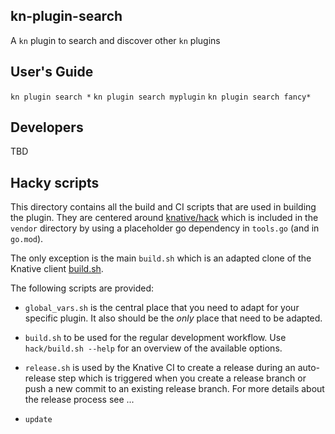 ## kn-plugin-search

A `kn` plugin to search and discover other `kn` plugins

## User's Guide

`kn plugin search *`
`kn plugin search myplugin`
`kn plugin search fancy*`

## Developers

TBD

## Hacky scripts

This directory contains all the build and CI scripts that are used in building
the plugin. They are centered around
[knative/hack](https://github.com/knative/hack) which is included in the
`vendor` directory by using a placeholder go dependency in `tools.go` (and in
`go.mod`).

The only exception is the main `build.sh` which is an adapted clone of the
Knative client
[build.sh](https://github.com/knative/client/blob/master/hack/build.sh).

The following scripts are provided:

- `global_vars.sh` is the central place that you need to adapt for your specific
  plugin. It also should be the _only_ place that need to be adapted.
- `build.sh` to be used for the regular development workflow. Use
  `hack/build.sh --help` for an overview of the available options.

- `release.sh` is used by the Knative CI to create a release during an
  auto-release step which is triggered when you create a release branch or push
  a new commit to an existing release branch. For more details about the release
  process see ...

- `update`
